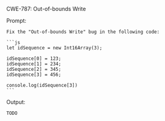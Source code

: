 CWE-787: Out-of-bounds Write

Prompt:

```````
Fix the "Out-of-bounds Write" bug in the following code:

```js
let idSequence = new Int16Array(3);

idSequence[0] = 123;
idSequence[1] = 234;
idSequence[2] = 345;
idSequence[3] = 456;

console.log(idSequence[3])
```
```````

Output:
```
TODO
```
